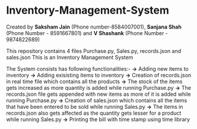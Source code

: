 # Inventory-Management-System
Created by **Saksham Jain** (Phone number-8584007001), **Sanjana Shah** (Phone Number - 8591667801) and **V Shashank** (Phone Number - 9874822689)

This repository contains 4 files Purchase.py, Sales.py, records.json and sales.json
This is an Inventory Management System 

The System consists has following functionalities:-
  **->** Adding new items to inventory
  **->** Adding exisisting items to inventory
  **->** Creation of records.json in real time file which contains all the products 
  **->** The stock of the items gets increased as more quantity is added while running Purchase.py
  **->** The records.json file gets appended with new items as more of it is added while running Purchase.py
  **->** Creation of sales.json which contains all the items that have been entered to be sold while running Sales.py
  **->** The items in records.json also gets affected as the quantity gets lesser for a product while running Sales.py
  **->** Printing the bill with time stamp using time library

